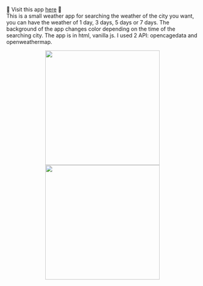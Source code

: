 👀 Visit this app [here](https://yiyi41.github.io/weatherforcast/) 🌈  
This is a small weather app for searching the weather of the city you want, you can have the weather of 1 day, 3 days, 5 days or 7 days. The background of the app changes color depending on the time of the searching city.
The app is in html, vanilla js. I used 2 API: opencagedata and openweathermap. 


<p align="center" >
<img align="center" width="300" src="https://res.cloudinary.com/dps4zteie/image/upload/v1691491325/Capture_d_e%CC%81cran_2023-08-08_a%CC%80_12.40.19_nqhcqg.png"/>

<br/>



<img align="center" width="300" src="https://res.cloudinary.com/dps4zteie/image/upload/v1691491325/Capture_d_e%CC%81cran_2023-08-08_a%CC%80_12.41.08_b8rm92.png"/>


